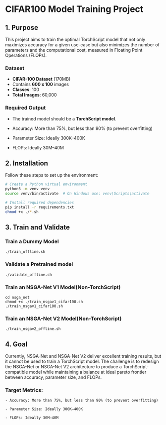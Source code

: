 # CIFAR100 Model Training Project

## 1. Purpose

This project aims to train the optimal TorchScript model that not only maximizes accuracy for a given use-case but also minimizes the number of parameters and the computational cost, measured in Floating Point Operations (FLOPs).

### Dataset

- **CIFAR-100 Dataset** (170MB)
- Contains **600 x 100** images
- **Classes**: 100
- **Total Images**: 60,000

### Required Output

- The trained model should be a **TorchScript model**.

- Accuracy: More than 75%, but less than 90% (to prevent overfitting)

- Parameter Size: Ideally 300K–400K

- FLOPs: Ideally 30M–40M


## 2. Installation

Follow these steps to set up the environment:

```sh
# Create a Python virtual environment
python3 -m venv venv
source venv/bin/activate  # On Windows use: venv\Scripts\activate

# Install required dependencies
pip install -r requirements.txt
chmod +x ./*.sh

```

## 3. Train and Validate

### Train a Dummy Model

```
./train_offline.sh
```
### Validate a Pretrained model

```
./validate_offline.sh
```
### Train an NSGA-Net V1 Model(Non-TorchScript)

```
cd nsga_net
chmod +x ./train_nsgav1_cifar100.sh
./train_nsgav1_cifar100.sh
```

### Train an NSGA-Net V2 Model(Non-TorchScript)

```
./train_nsgav2_offline.sh
```


## 4. Goal

 Currently, NSGA-Net and NSGA-Net V2 deliver excellent training results, but it cannot be used to train a TorchScript model. The challenge is to redesign the NSGA-Net or NSGA-Net V2 architecture to produce a TorchScript-compatible model while maintaining a balance at ideal pareto frontier between accuracy, parameter size, and FLOPs.

### Target Metrics:
````
- Accuracy: More than 75%, but less than 90% (to prevent overfitting)

- Parameter Size: Ideally 300K–400K

- FLOPs: Ideally 30M–40M
````